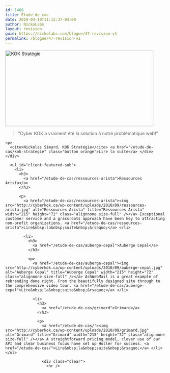 ```yaml
---
id: 1466
title: Étude de cas
date: 2019-04-10T11:12:37-04:00
author: NickoLabs
layout: revision
guid: https://nickolabs.com/blogue/47-revision-v1
permalink: /blogue/47-revision-v1
---
```

<div id="client-featured">
  <a href="/etude-de-cas/kok-strategie"><img src="http://cyberkok.ca/wp-content/uploads/2010/09/featured-kokstrategie.jpg" alt="KOK Stratégie" title="KOK Stratégie" width="465" height="238" class="alignnone size-full" /></a></p> 
  
  <div>
    <blockquote>
      <p>
        &#8220;Cyber KOK a vraiment été la solution à notre problématique web!&#8221;
      </p>
    </blockquote>
    
    <p>
      <cite>Nickolas Simard, KOK Stratégie</cite> <a href="/etude-de-cas/kok-strategie" class="button orange">Lire la suite</a> </div> </div> 
      
      <ul id="client-featured-sub">
        <li>
          <h3>
            <a href="/etude-de-cas/ressources-arista">Ressources Arista</a>
          </h3>
          
          <p>
            <a href="/etude-de-cas/ressources-arista"><img src="http://cyberkok.ca/wp-content/uploads/2010/09/ressources-arista.jpg" alt="Ressources Arista" title="Ressources Arista" width="215" height="72" class="alignnone size-full" /></a> Exceptional customer service and a grassroots approach have been key to attracting non-profit organizations. <a href="/etude-de-cas/ressources-arista">Lire&nbsp;la&nbsp;suite&nbsp;&rsaquo;</a> </li> 
            
            <li>
              <h3>
                <a href="/etude-de-cas/auberge-cepal">Auberge Cepal</a>
              </h3>
              
              <p>
                <a href="/etude-de-cas/auberge-cepal"><img src="http://cyberkok.ca/wp-content/uploads/2010/09/auberge-cepal.jpg" alt="Auberge Cepal" title="Auberge Cepal" width="215" height="72" class="alignnone size-full" /></a> AshWebMail is a great example of rebranding done right. From the beautifully designed site through to the comprehensive video tour. <a href="/etude-de-cas/auberge-cepal">Lire&nbsp;la&nbsp;suite&nbsp;&rsaquo;</a> </li> 
                
                <li>
                  <h3>
                    <a href="/etude-de-cas/grimard">Grimard</a>
                  </h3>
                  
                  <p>
                    <a href="/etude-de-cas/"><img src="http://cyberkok.ca/wp-content/uploads/2010/09/grimard.jpg" alt="Grimard" title="Grimard" width="215" height="72" class="alignnone size-full" /></a> A straightforward pricing model, clever use of our API and clear business focus have set up Holler for success. <a href="/etude-de-cas/">Lire&nbsp;la&nbsp;suite&nbsp;&rsaquo;</a> </li> </ul> 
                    
                    <div class="clear">
                      <hr />